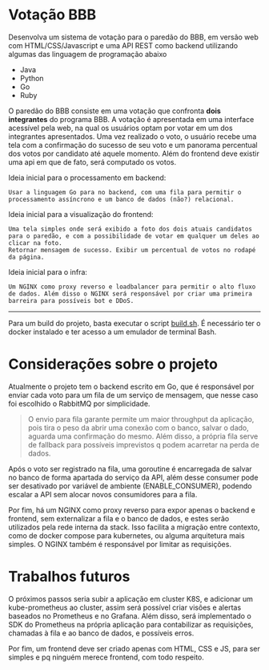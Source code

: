 # Votação BBB

Desenvolva um sistema de votação para o paredão do BBB, em versão web com HTML/CSS/Javascript e uma API REST como backend utilizando algumas das linguagem de programação abaixo
- Java
- Python
- Go
- Ruby

O paredão do BBB consiste em uma votação que confronta **dois integrantes** do programa BBB. A votação é apresentada em uma interface acessível pela web, na qual os usuários optam por votar em um dos integrantes apresentados. Uma vez realizado o voto, o usuário recebe uma tela com a confirmação do sucesso de seu voto e um panorama percentual dos votos por candidato até aquele momento. Além do frontend deve existir uma api em que de fato, será computado os votos.


Ideia inicial para o processamento em backend:

    Usar a linguagem Go para no backend, com uma fila para permitir o processamento assíncrono e um banco de dados (não?) relacional.

Ideia inicial para a visualização do frontend:

    Uma tela simples onde será exibido a foto dos dois atuais candidatos para o paredão, e com a possibilidade de votar em qualquer um deles ao clicar na foto.
    Retornar mensagem de sucesso. Exibir um percentual de votos no rodapé da página.

Ideia inicial para o infra:

    Um NGINX como proxy reverso e loadbalancer para permitir o alto fluxo de dados. Além disso o NGINX será responsável por criar uma primeira barreira para possíveis bot e DDoS.


---

Para um build do projeto, basta executar o script [build.sh](./build.sh). É necessário ter o docker instalado e ter acesso a um emulador de terminal Bash.

# Considerações sobre o projeto

Atualmente o projeto tem o backend escrito em Go, que é responsável por enviar cada voto para um fila de um serviço de mensagem, que nesse caso foi escolhido o RabbitMQ por simplicidade.

> O envio para fila garante permite um maior throughput da aplicação, pois tira o peso da abrir uma conexão com o banco, salvar o dado, aguarda uma confirmação do mesmo. Além disso, a própria fila serve de fallback para possíveis imprevistos q podem acarretar na perda de dados.

Após o voto ser registrado na fila, uma goroutine é encarregada de salvar no banco de forma apartada do serviço da API, além desse consumer pode ser desativado por variável de ambiente (ENABLE_CONSUMER), podendo escalar a API sem alocar novos consumidores para a fila. 

Por fim, há um NGINX como proxy reverso para expor apenas o backend e frontend, sem externalizar a fila e o banco de dados, e estes serão utilizados pela rede interna da stack. Isso facilita a migração entre contexto, como de docker compose para kubernetes, ou alguma arquitetura mais simples. O NGINX também é responsável por limitar as requisições.


# Trabalhos futuros

O próximos passos seria subir a aplicação em cluster K8S, e adicionar um kube-prometheus ao cluster, assim será possível criar visões e alertas baseados no Prometheus e no Grafana. Além disso, será implementado o SDK do Prometheus na própria aplicação para contabilizar as requisições, chamadas à fila e ao banco de dados, e possíveis erros.

Por fim, um frontend deve ser criado apenas com HTML, CSS e JS, para ser simples e pq ninguém merece frontend, com todo respeito.